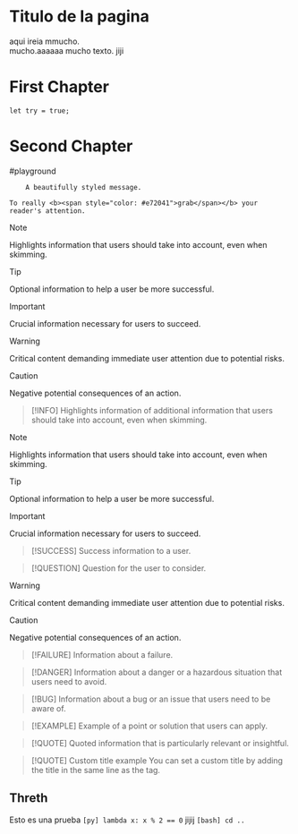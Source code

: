 # Titulo de la pagina
aqui ireia mmucho. <br>
mucho.aaaaaa
mucho texto.
jiji

# First Chapter
```rust,edition2015
let try = true; 
```

# Second Chapter
#playground

```admonish warning
    A beautifully styled message.
```

```admonish info collapsible=true, title='A title that really <span style="color: #e72041">pops</span>'
To really <b><span style="color: #e72041">grab</span></b> your reader's attention. 
```

> [!NOTE]  
> Highlights information that users should take into account, even when skimming.

> [!TIP]
> Optional information to help a user be more successful.


> [!IMPORTANT]  
> Crucial information necessary for users to succeed.


> [!WARNING]  
> Critical content demanding immediate user attention due to potential risks.

> [!CAUTION]
> Negative potential consequences of an action.


> [!INFO]
> Highlights information of additional information that users should take into
> account, even when skimming.

> [!NOTE]
> Highlights information that users should take into account, even when skimming.

> [!TIP]
> Optional information to help a user be more successful.

> [!IMPORTANT]
> Crucial information necessary for users to succeed.

> [!SUCCESS]
> Success information to a user.

> [!QUESTION]
> Question for the user to consider.

> [!WARNING]
> Critical content demanding immediate user attention due to potential risks.

> [!CAUTION]
> Negative potential consequences of an action.

> [!FAILURE]
> Information about a failure.

> [!DANGER]
> Information about a danger or a hazardous situation that users need to avoid.

> [!BUG]
> Information about a bug or an issue that users need to be aware of.

> [!EXAMPLE]
> Example of a point or solution that users can apply.

> [!QUOTE]
> Quoted information that is particularly relevant or insightful.

> [!QUOTE] Custom title example
> You can set a custom title by adding the title in the same line as the tag.

## Threth





Esto es una prueba `[py] lambda x: x % 2 == 0` jijij `[bash] cd ..`

<div id="tocw" data-bar_unit_size=30></div>